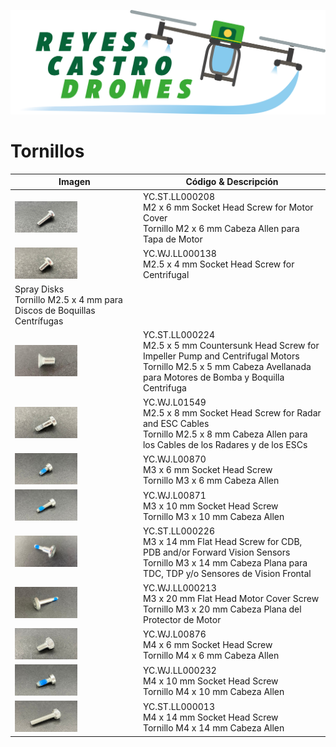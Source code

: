 [![](/Reyes-Castro-Drones_LOGO.png "Volver a la Página de Inicio")](/README.md)

# Tornillos

| Imagen | Código & Descripción |
| ------ | -------------------- |
| <img src="./YC.ST.LL000208.jpg" width="100"> |YC.ST.LL000208 <br>M2 x 6 mm Socket Head Screw for Motor Cover<br>Tornillo M2 x 6 mm Cabeza Allen para Tapa de Motor |
| <img src="./YC.WJ.LL000138.jpg" width="100"> |YC.WJ.LL000138 <br>M2.5 x 4 mm Socket Head Screw for Centrifugal
Spray Disks<br>Tornillo M2.5 x 4 mm para Discos de Boquillas Centrífugas |
| <img src="./YC.ST.LL000224.jpg" width="100"> |YC.ST.LL000224 <br>M2.5 x 5 mm Countersunk Head Screw for Impeller Pump and Centrifugal Motors<br>Tornillo M2.5 x 5 mm Cabeza Avellanada para Motores de Bomba y Boquilla Centrifuga |
| <img src="./YC.WJ.L01549.jpg" width="100"> |YC.WJ.L01549 <br>M2.5 x 8 mm Socket Head Screw for Radar and ESC Cables<br>Tornillo M2.5 x 8 mm Cabeza Allen para los Cables de los Radares y de los ESCs |
| <img src="./YC.WJ.L00870.jpg" width="100"> |YC.WJ.L00870 <br>M3 x 6 mm Socket Head Screw<br>Tornillo M3 x 6 mm Cabeza Allen |
| <img src="./YC.WJ.L00871.jpg" width="100"> |YC.WJ.L00871 <br>M3 x 10 mm Socket Head Screw<br>Tornillo M3 x 10 mm Cabeza Allen |
| <img src="./YC.ST.LL000226.jpg" width="100"> |YC.ST.LL000226 <br>M3 x 14 mm Flat Head Screw for CDB, PDB and/or Forward Vision Sensors<br>Tornillo M3 x 14 mm Cabeza Plana para TDC, TDP y/o Sensores de Vision Frontal |
| <img src="./YC.WJ.LL000213.jpg" width="100"> |YC.WJ.LL000213 <br>M3 x 20 mm Flat Head Motor Cover Screw<br>Tornillo M3 x 20 mm Cabeza Plana del Protector de Motor |
| <img src="./YC.WJ.L00876.jpg" width="100"> |YC.WJ.L00876 <br>M4 x 6 mm Socket Head Screw<br>Tornillo M4 x 6 mm Cabeza Allen |
| <img src="./YC.WJ.LL000232.jpg" width="100"> |YC.WJ.LL000232 <br>M4 x 10 mm Socket Head Screw<br>Tornillo M4 x 10 mm Cabeza Allen |
| <img src="./YC.ST.LL000013.jpg" width="100"> |YC.ST.LL000013 <br>M4 x 14 mm Socket Head Screw<br>Tornillo M4 x 14 mm Cabeza Allen |
